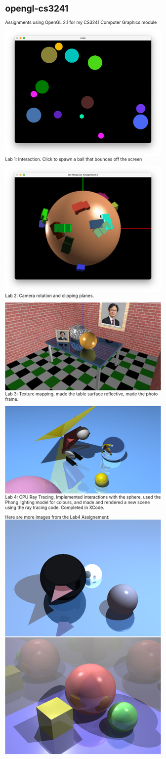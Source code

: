 # opengl-cs3241
Assignments using OpenGL 2.1 for my CS3241 Computer Graphics module

![Lab1](./imgs/lab1.png)
Lab 1: Interaction. Click to spawn a ball that bounces off the screen

![Lab2](./imgs/lab2.png)
Lab 2: Camera rotation and clipping planes.

![Lab3](./imgs/lab3.png)
Lab 3: Texture mapping, made the table surface reflective, made the photo frame.

![Lab4](./imgs/lab4.png)
Lab 4: CPU Ray Tracing. Implemented interactions with the sphere, used the Phong lighting model for colours, and made and rendered a new scene using the ray tracing code. Completed in XCode.

Here are more images from the Lab4 Assignement:
![Lab4b](./imgs/lab4b.png)
![Lab4c](./imgs/lab4c.png)
